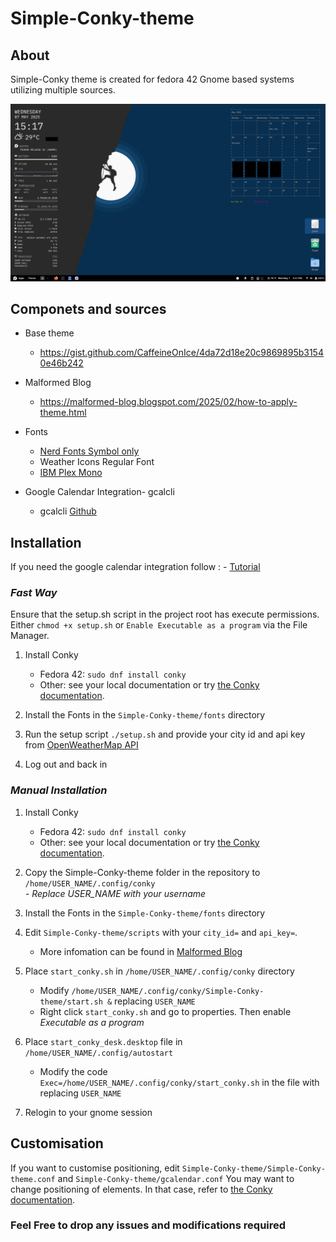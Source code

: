 # Simple-Conky-theme

## About

Simple-Conky theme is created for fedora 42 Gnome based systems utilizing multiple sources.

![Screenshot](/Screenshot4.png)

## Componets and sources

- Base theme
    
    - https://gist.github.com/CaffeineOnIce/4da72d18e20c9869895b31540e46b242
- Malformed Blog
    
    - https://malformed-blog.blogspot.com/2025/02/how-to-apply-theme.html
- Fonts
    
    - [Nerd Fonts Symbol only](https://www.nerdfonts.com/cheat-sheet)
    - Weather Icons Regular Font
    - [IBM Plex Mono](https://fonts.google.com/specimen/IBM+Plex+Mono)

- Google Calendar Integration- gcalcli
    - gcalcli [Github](https://github.com/insanum/gcalcli.git)

## Installation

If you need the google calendar integration follow : - [Tutorial](https://www.linuxuprising.com/2018/11/how-to-embed-google-calendar-on-your.html)

### *Fast Way*
Ensure that the setup.sh script in the project root has execute permissions. Either `chmod +x setup.sh` or `Enable Executable as a program` via the File Manager.

1.  Install Conky
    - Fedora 42: `sudo dnf install conky`
    - Other: see your local documentation or try [the Conky documentation](http://conky.sourceforge.net/documentation.html).

2. Install the Fonts in the `Simple-Conky-theme/fonts` directory

3. Run the setup script `./setup.sh` and provide your city id and api key from [OpenWeatherMap API](https://home.openweathermap.org/)

4. Log out and back in

### *Manual Installation*

1.  Install Conky
    - Fedora 42: `sudo dnf install conky`
    - Other: see your local documentation or try [the Conky documentation](http://conky.sourceforge.net/documentation.html).
2.  Copy the Simple-Conky-theme folder in the repository to `/home/USER_NAME/.config/conky`  
    *\- Replace USER_NAME with your username*
    
3.  Install the Fonts in the `Simple-Conky-theme/fonts` directory
    
4.  Edit `Simple-Conky-theme/scripts` with your `city_id=` and `api_key=`.
    
    - More infomation can be found in [Malformed Blog](https://malformed-blog.blogspot.com/2025/02/how-to-apply-theme.html)
5.  Place `start_conky.sh` in `/home/USER_NAME/.config/conky` directory
    - Modify `/home/USER_NAME/.config/conky/Simple-Conky-theme/start.sh &` replacing `USER_NAME`
    - Right click `start_conky.sh` and go to properties. Then enable *Executable as a program*
6.  Place `start_conky_desk.desktop` file in `/home/USER_NAME/.config/autostart`
	- Modify the code `Exec=/home/USER_NAME/.config/conky/start_conky.sh` in the file with replacing `USER_NAME`
    
7.  Relogin to your gnome session

## Customisation

If you want to customise positioning, edit `Simple-Conky-theme/Simple-Conky-theme.conf` and `Simple-Conky-theme/gcalendar.conf`
You may want to change positioning of elements. In that case, refer to [the Conky documentation](http://conky.sourceforge.net/documentation.html).

### Feel Free to drop any issues and modifications required
